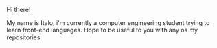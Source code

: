 Hi there!

My name is Italo, i'm currently a computer engineering student trying to learn front-end languages.
Hope to be useful to you with any os my repositories.
